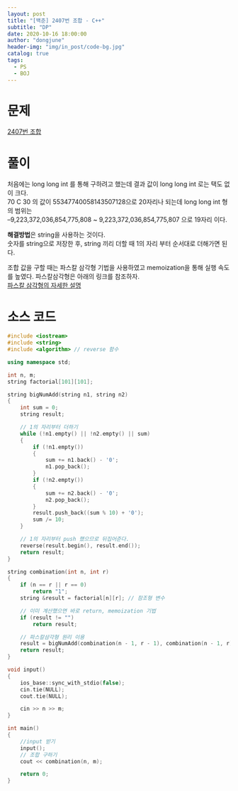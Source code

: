 ```yaml
---
layout: post
title: "[백준] 2407번 조합 - C++"
subtitle: "DP"
date: 2020-10-16 18:00:00
author: "dongjune"
header-img: "img/in_post/code-bg.jpg"
catalog: true
tags:
  - PS
  - BOJ
---
```


# 문제

[2407번 조합](https://www.acmicpc.net/problem/2407)

# 풀이

처음에는 long long int 를 통해 구하려고 했는데 결과 값이 long long int 로는 택도 없이 크다.  
70 C 30 의 값이 55347740058143507128으로 20자리나 되는데 long long int 형의 범위는  
–9,223,372,036,854,775,808 ~ 9,223,372,036,854,775,807 으로 19자리 이다.

**해결방법**은 string을 사용하는 것이다.  
숫자를 string으로 저장한 후, string 끼리 더할 때 1의 자리 부터 순서대로 더해가면 된다.

조합 값을 구할 때는 파스칼 삼각형 기법을 사용하였고 memoization을 통해 실행 속도를 높였다. 파스칼삼각형은 아래의 링크를 참조하자.  
[파스칼 삼각형의 자세한 설명](https://ko.wikipedia.org/wiki/%ED%8C%8C%EC%8A%A4%EC%B9%BC%EC%9D%98_%EC%82%BC%EA%B0%81%ED%98%95)

# 소스 코드

```c++
#include <iostream>
#include <string>
#include <algorithm> // reverse 함수

using namespace std;

int n, m;
string factorial[101][101];

string bigNumAdd(string n1, string n2)
{
    int sum = 0;
    string result;

    // 1의 자리부터 더하기
    while (!n1.empty() || !n2.empty() || sum)
    {
        if (!n1.empty())
        {
            sum += n1.back() - '0';
            n1.pop_back();
        }
        if (!n2.empty())
        {
            sum += n2.back() - '0';
            n2.pop_back();
        }
        result.push_back((sum % 10) + '0');
        sum /= 10;
    }

    // 1의 자리부터 push 했으므로 뒤집어준다.
    reverse(result.begin(), result.end());
    return result;
}

string combination(int n, int r)
{
    if (n == r || r == 0)
        return "1";
    string &result = factorial[n][r]; // 참조형 변수

    // 이미 계산했으면 바로 return, memoization 기법
    if (result != "")
        return result;

    // 파스칼삼각형 원리 이용
    result = bigNumAdd(combination(n - 1, r - 1), combination(n - 1, r));
    return result;
}

void input()
{
    ios_base::sync_with_stdio(false);
    cin.tie(NULL);
    cout.tie(NULL);

    cin >> n >> m;
}

int main()
{
    //input 받기
    input();
    // 조합 구하기
    cout << combination(n, m);

    return 0;
}
```
